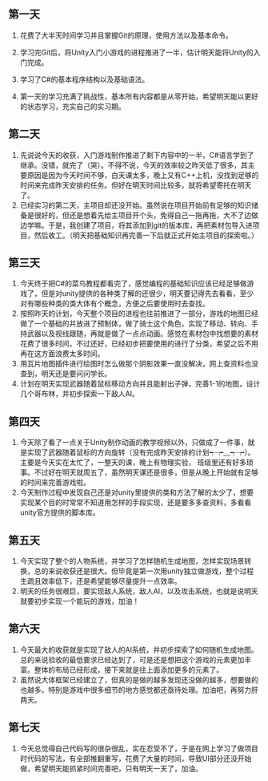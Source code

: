## 第一天

1. 花费了大半天时间学习并且掌握Git的原理，使用方法以及基本命令。

2. 学习完Git后，将Unity入门小游戏的进程推进了一半，估计明天能将Unity的入门完成。

3. 学习了C#的基本程序结构以及基础语法。

4. 第一天的学习充满了挑战性，基本所有内容都是从零开始，希望明天能以更好的状态学习，充实自己的实习期。

## 第二天

1. 先说说今天的收获，入门游戏制作推进了剩下内容中的一半，C#语言学到了继承。没错，就完了（哭）。不得不说，今天的效率较之昨天低了很多，其主要原因是因为今天时间不够，白天课太多，晚上又有C++上机，没找到足够的时间来完成昨天安排的任务。但好在明天时间比较多，就将希望寄托在明天了。
2. 已经实习的第二天，主项目却还没开始。虽然说在项目开始前有足够的知识储备是很好的，但还是想着先给主项目开个头，免得自己一拖再拖，大不了边做边学嘛。于是，我创建了项目，将其添加到git的版本库，再把素材包导入进项目，然后收工。（明天把基础知识再完善一下后就正式开始主项目的探索啦。）

## 第三天

1. 今天终于把C#的菜鸟教程都看完了，感觉编程的基础知识应该已经足够做游戏了，但是对unity提供的各种类了解的还很少，明天要记得先去看看，至少对有哪些种类的类大体有个概念，方便之后要使用时去查找。
2. 按照昨天的计划，今天整个项目的进程也往前推进了一部分，游戏的地图已经做了一个基础的并放进了预制体，做了骑士这个角色，实现了移动、转向、手持武器以及视线跟随，再就是做了一点点动画。感觉在素材包中找想要的素材花费了很多时间，不过还好，已经初步把要使用的进行了分类，希望之后不用再在这方面浪费太多时间。
3. 用瓦片地图插件进行绘图时怎么做那个阴影效果一直没解决，网上查资料也没查到，明天还是要问问学长。
4. 计划在明天实现武器随着鼠标移动方向并且能射出子弹，完善1-1的地图，设计几个哥布林，并初步探索一下敌人AI。

## 第四天

1. 今天除了看了一点关于Unity制作动画的教学视频以外，只做成了一件事，就是实现了武器随着鼠标的方向旋转（没有完成昨天安排的计划┭┮﹏┭┮）。主要是今天实在太忙了，一整天的课，晚上有物理实验， 班级里还有好多琐事。不过好在明天就周五了，虽然明天课还是很多，但是从晚上开始就有足够的时间来完善游戏啦。
2. 今天制作过程中发现自己还是对unity里提供的类和方法了解的太少了，想要实现某个目的时常常不知道用怎样的手段实现，还是要多多查资料，多看看unity官方提供的脚本库。

## 第五天

1. 今天实现了整个的人物系统，并学习了怎样随机生成地图，怎样实现场景转换，总的来说收获还是很大。但毕竟是第一次用unity独立做游戏，整个过程生疏且效率低下，还是希望能够尽量提升一点效率。
2. 明天的任务很艰巨，要实现敌人系统，敌人AI，以及攻击系统，也就是说明天就要初步实现一个能玩的游戏，加油！

## 第六天

1. 今天最大的收获就是实现了敌人的AI系统，并初步探索了如何随机生成地图。总的来说验收的最低要求已经达到了，可是还是想把这个游戏的元素更加丰富。整体的布局已经形成，接下来就是往上面添加更多的元素了。
2. 虽然说大体框架已经建立了，但真的是做的越多发现还没做的越多，想要做的也越多。特别是游戏中很多细节的地方感觉都还亟待处理。加油吧，再努力肝两天。

## 第七天

1. 今天总觉得自己代码写的很杂很乱，实在忍受不了，于是在网上学习了做项目时代码的写法，有全部推翻重写，花费了大量的时间，导致UI部分还没开始做，希望明天能抓紧时间完善吧，只有明天一天了，加油。